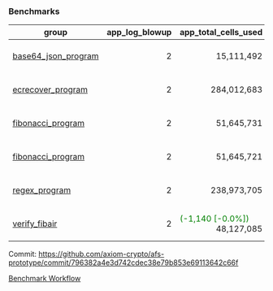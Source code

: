 ### Benchmarks
| group | app_log_blowup | app_total_cells_used | app_total_cycles | app_total_proof_time_ms | leaf_log_blowup | leaf_total_cells_used | leaf_total_cycles | leaf_total_proof_time_ms | instance | alloc |
|---|---|---|---|---|---|---|---|---|---|---|
| [ base64_json_program ](https://github.com/axiom-crypto/afs-prototype/blob/gh-pages/benchmarks/individual/base64_json-2-2-64cpu-linux-arm64-mimalloc.md) | <div style='text-align: right'> 2 </div>  | <div style='text-align: right'> 15,111,492 </div>  | <div style='text-align: right'> 217,347 </div>  | <span style='color: green'>(-29.0 [-1.1%])</span><div style='text-align: right'> 2,648.0 </div>  | <div style='text-align: right'> 2 </div>  | <span style='color: red'>(+53,010 [+0.0%])</span><div style='text-align: right'> 880,216,285 </div>  | <span style='color: red'>(+5,014 [+0.1%])</span><div style='text-align: right'> 6,778,657 </div>  | <span style='color: red'>(+139.0 [+0.3%])</span><div style='text-align: right'> 50,429.0 </div>  | 64cpu-linux-arm64 | mimalloc |
| [ ecrecover_program ](https://github.com/axiom-crypto/afs-prototype/blob/gh-pages/benchmarks/individual/ecrecover-2-2-64cpu-linux-arm64-mimalloc.md) | <div style='text-align: right'> 2 </div>  | <div style='text-align: right'> 284,012,683 </div>  | <div style='text-align: right'> 5,163,177 </div>  | <span style='color: red'>(+25.0 [+0.1%])</span><div style='text-align: right'> 26,511.0 </div>  | <div style='text-align: right'> - </div>  | <div style='text-align: right'> - </div>  | <div style='text-align: right'> - </div>  | <div style='text-align: right'> - </div>  | 64cpu-linux-arm64 | mimalloc |
| [ fibonacci_program ](https://github.com/axiom-crypto/afs-prototype/blob/gh-pages/benchmarks/individual/fibonacci-2-2-64cpu-linux-arm64-mimalloc.md) | <div style='text-align: right'> 2 </div>  | <div style='text-align: right'> 51,645,731 </div>  | <div style='text-align: right'> 1,500,219 </div>  | <span style='color: red'>(+60.0 [+0.9%])</span><div style='text-align: right'> 6,706.0 </div>  | <div style='text-align: right'> 2 </div>  | <span style='color: red'>(+360 [+0.0%])</span><div style='text-align: right'> 461,079,707 </div>  | <span style='color: red'>(+64 [+0.0%])</span><div style='text-align: right'> 3,508,554 </div>  | <span style='color: red'>(+81.0 [+0.2%])</span><div style='text-align: right'> 36,228.0 </div>  | 64cpu-linux-arm64 | mimalloc |
| [ fibonacci_program ](https://github.com/axiom-crypto/afs-prototype/blob/gh-pages/benchmarks/individual/fibonacci-2-2-64cpu-linux-x64-jemalloc.md) | <div style='text-align: right'> 2 </div>  | <div style='text-align: right'> 51,645,721 </div>  | <div style='text-align: right'> 1,500,219 </div>  | <span style='color: green'>(-149.0 [-2.0%])</span><div style='text-align: right'> 7,307.0 </div>  | <div style='text-align: right'> 2 </div>  | <div style='text-align: right'> 461,059,797 </div>  | <div style='text-align: right'> 3,506,780 </div>  | <span style='color: green'>(-1,729.0 [-4.4%])</span><div style='text-align: right'> 37,788.0 </div>  | 64cpu-linux-x64 | jemalloc |
| [ regex_program ](https://github.com/axiom-crypto/afs-prototype/blob/gh-pages/benchmarks/individual/regex-2-2-64cpu-linux-arm64-mimalloc.md) | <div style='text-align: right'> 2 </div>  | <div style='text-align: right'> 238,973,705 </div>  | <div style='text-align: right'> 4,190,904 </div>  | <span style='color: green'>(-294.0 [-1.1%])</span><div style='text-align: right'> 27,115.0 </div>  | <div style='text-align: right'> 2 </div>  | <span style='color: green'>(-6,570 [-0.0%])</span><div style='text-align: right'> 940,457,559 </div>  | <span style='color: green'>(-650 [-0.0%])</span><div style='text-align: right'> 7,310,346 </div>  | <span style='color: red'>(+21.0 [+0.0%])</span><div style='text-align: right'> 69,401.0 </div>  | 64cpu-linux-arm64 | mimalloc |
| [ verify_fibair ](https://github.com/axiom-crypto/afs-prototype/blob/gh-pages/benchmarks/individual/verify_fibair-2-2-64cpu-linux-arm64-mimalloc.md) | <div style='text-align: right'> 2 </div>  | <span style='color: green'>(-1,140 [-0.0%])</span><div style='text-align: right'> 48,127,085 </div>  | <span style='color: green'>(-65 [-0.0%])</span><div style='text-align: right'> 198,580 </div>  | <span style='color: red'>(+11.0 [+0.2%])</span><div style='text-align: right'> 5,668.0 </div>  | <div style='text-align: right'> - </div>  | <div style='text-align: right'> - </div>  | <div style='text-align: right'> - </div>  | <div style='text-align: right'> - </div>  | 64cpu-linux-arm64 | mimalloc |


Commit: https://github.com/axiom-crypto/afs-prototype/commit/796382a4e3d742cdec38e79b853e69113642c66f

[Benchmark Workflow](https://github.com/axiom-crypto/afs-prototype/actions/runs/12173000110)

